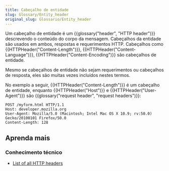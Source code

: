 ```yaml
---
title: Cabeçalho de entidade
slug: Glossary/Entity_header
original_slug: Glossario/Entity_header
---
```


Um cabeçalho de entidade é um {{glossary("header", "HTTP header")}} descrevendo o conteúdo do corpo da mensagem. Cabeçalhos da entidade são usados em ambos, respostas e requerimentos HTTP. Cabeçalhos como {{HTTPHeader("Content-Length")}}, {{HTTPHeader("Content-Language")}}, {{HTTPHeader("Content-Encoding")}} são cabeçalhos de entidade.

Mesmo se cabeçalhos de entidade não sejam requerimentos ou cabeçalhos de resposta, eles são muitas vezes incluídos nestes termos.

No exemplo a seguir, {{HTTPHeader("Content-Length")}} é um cabeçalho de entidade, enquanto {{HTTPHeader("Host")}} e {{HTTPHeader("User-Agent")}} são {{glossary("request header", "request headers")}}:

```
POST /myform.html HTTP/1.1
Host: developer.mozilla.org
User-Agent: Mozilla/5.0 (Macintosh; Intel Mac OS X 10.9; rv:50.0) Gecko/20100101 Firefox/50.0
Content-Length: 128
```

## Aprenda mais

### Conhecimento técnico

- [List of all HTTP headers](/pt-BR/docs/Web/HTTP/Headers)

